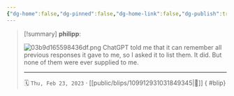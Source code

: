 ```yaml
---
{"dg-home":false,"dg-pinned":false,"dg-home-link":false,"dg-publish":true,"tags":["dgblip"],"disabled rules":["yaml-title","yaml-title-alias","file-name-heading"],"title":"philipp on mastodon @ 2023-02-23","created-date":"2023-02-23T07:43:49","id":109912931031849340,"updated-date":"2025-05-02T08:50:43","dg-path":"blips/109912931031849345.md","permalink":"/blips/109912931031849345/","dgPassFrontmatter":true}
---
```


> [!summary] **philipp**:
>
> ![03b9d165598436df.png](/img/user/attachments/03b9d165598436df.png)
> ChatGPT told me that it can remember all previous responses it gave to me, so I asked it to list them. It did. But none of them were ever supplied to me.
> - - -
>
> 🗓️ `Thu, Feb 23, 2023` · [[public/blips/109912931031849345\|🔗]]
{ #blip}

